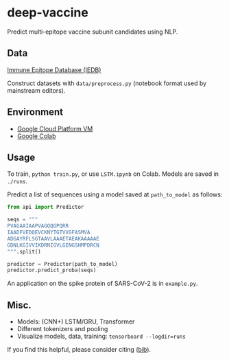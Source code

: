 # deep-vaccine
Predict multi-epitope vaccine subunit candidates using NLP.

## Data
[Immune Epitope Database (IEDB)](https://www.iedb.org/)

Construct datasets with `data/preprocess.py` (notebook format used by mainstream editors).

## Environment
- [Google Cloud Platform VM](https://console.cloud.google.com/marketplace/product/click-to-deploy-images/deeplearning)
- [Google Colab](https://colab.research.google.com/)

## Usage
To train, `python train.py`, or use `LSTM.ipynb` on Colab. Models are saved in `./runs`.

Predict a list of sequences using a model saved at `path_to_model` as follows:
```python
from api import Predictor

seqs = """
PVAGAAIAAPVAGQQGPQRR
IAADFVEDQEVCKNYTGTVVGFASMVA
ADGAYRFLSGTAAVLAAAETAEAKAAAAAE
GDNLKGIVVIKDRNIGVLGENGSHMPDRCN
""".split()

predictor = Predictor(path_to_model)
predictor.predict_proba(seqs)
```

An application on the spike protein of SARS-CoV-2 is in `example.py`.

## Misc.
- Models: (CNN+) LSTM/GRU, Transformer
- Different tokenizers and pooling
- Visualize models, data, training: `tensorboard --logdir=runs`

If you find this helpful, please consider citing ([bib](CITATION.bib)).
